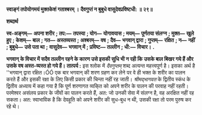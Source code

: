 **स्वाङ्गं तपोयोगमयं मुक्तकेशं गताश्बरम् ।** **दैवगुप्तं न बुबुधे वासुदेवप्रविष्टधी: ॥ २९॥** 

**शब्दार्थ** 

**स्व-अङ्गम्—** **अपना शरीर** **; तप:—** **तपस्या** **; योग—** **योगावयास** **; मयम्—** **पूर्णतया संलग्न** **; मुक्त—** **खुले हुए** **; केशम्—** **बाल** **; गत—** **अस्तव्यस्त** **; अश्बरम्—** **वष** **; दैव—** **भगवान् द्वारा** **; गुप्तम्—** **रक्षित** **; न—** **नहीं** **; बुबुधे—** **उसे पता था** **;** **वासुदेव—** **भगवान् में** **; प्रविष्ट—** **तल्लीन** **; धी:—** **विचार।** **.** 

**भगवान् के विचार में सदैव तल्लीन रहने के कारण उसे इसकी सुधि भी न रही कि** **उसके बाल बिखर गये हैं और उसके वष अस्त-व्यस्त हो गये हैं।** **तात्पर्य :** इस श्लोक में *दैवगुप्तम्* शब्द अत्यन्त महत्त्वपूर्ण है। इसका अर्थ है ''भगवान् द्वारा रक्षित।ÓÓ एक बार भगवान् की शरण ग्रहण कर लेने पर वे ही भक्त के शरीर का पालन करते हैं और इसकी रक्षा के लिए किसी प्रकार की चिन्ता नहीं रह जाती। *श्रीमद्भागवत* के द्वितीय स्कंध के द्वितीय अध्याय में कहा गया है कि पूर्ण शरणागत व्यकि्त को अपने शरीर के पालन की परवाह नहीं रहती। परमेश्वर असंलय प्रकार के जीवों का पालन करते हैं, अत: जो उनकी सेवा में संलग्न है, वह अरक्षित नहीं रह सकता। अत: स्वाभाविक है कि देवहूति को अपने शरीर की सुध-बुध न थी, उसकी रक्षा तो परम पुरुष कर रहे थे।  